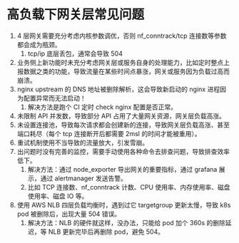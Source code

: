 # 高负载下网关层常见问题

1. 4 层网关需要充分考虑内核参数调优，否则 nf_conntrack/tcp 连接数等参数都会成为瓶颈。
   1. tcp/ip 底层丢包，通常会导致 504
2. 业务侧上新功能时未充分考虑网关层或服务自身的处理能力，比如定时整点上报数据之类的功能，导致流量在某些时间点暴涨，网关或服务因为负载过高而崩溃。
3. nginx upstream 的 DNS 地址被删除解析，这会导致新启动的 nginx 进程因为配置异常而无法启动！
   1. 解决方法是跑个 CI 定时 check nginx 配置是否正常。
4. 未限制 API 并发数，导致部分 API 占用了大量网关资源，网关层负载高涨。
5. 未设置连接池，导致每次请求都会创建新的连接，导致网关层负载高涨、甚至端口耗尽（每个 tcp 连接断开后都需要 2msl 的时间才能被重用）。
6. 重试机制使用不当导致的流量放大，引发雪崩。
7. 出问题时没有完善的监控，需要手动使用各种命令去排查问题，导致排查效率低下。
   1. 解决方法：通过 node_exporter 导出网关的重要指标，通过 grafana 展示，通过 alertmanager 发送告警。
   2. 比如 TCP 连接数、nf_conntrack 计数、CPU 使用率、内存使用率、磁盘使用率、磁盘 IO 等。
8. 使用 AWS NLB 四层负载均衡时，遇到过它 targetgroup 更新太慢，导致 k8s pod 被删除后，出现大量 504 错误。
   1. 解决方法：NLB 的硬件就这样，没办法，只能给 pod 加个 360s 的删除延迟，等 NLB 更新完毕后再删除 pod，避免 504。

